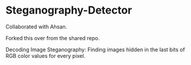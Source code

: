 # Steganography-Detector
Collaborated with Ahsan.

Forked this over from the shared repo.

Decoding Image Steganography: Finding images hidden in the last bits of RGB color values for every pixel.

